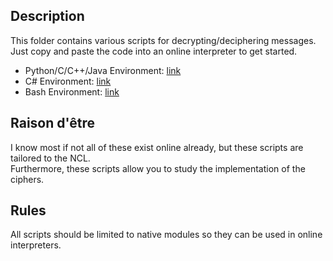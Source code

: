## Description
This folder contains various scripts for decrypting/deciphering messages. <br />
Just copy and paste the code into an online interpreter to get started. <br />

- Python/C/C++/Java Environment: [link](https://www.programiz.com/python-programming/online-compiler/)
- C# Environment: [link](https://www.tutorialspoint.com/compile_csharp_online.php)
- Bash Environment: [link](https://www.tutorialspoint.com/execute_bash_online.php)

## Raison d'être
I know most if not all of these exist online already, but these scripts are tailored to the NCL. <br />
Furthermore, these scripts allow you to study the implementation of the ciphers.

## Rules
All scripts should be limited to native modules so they can be used in online interpreters.
